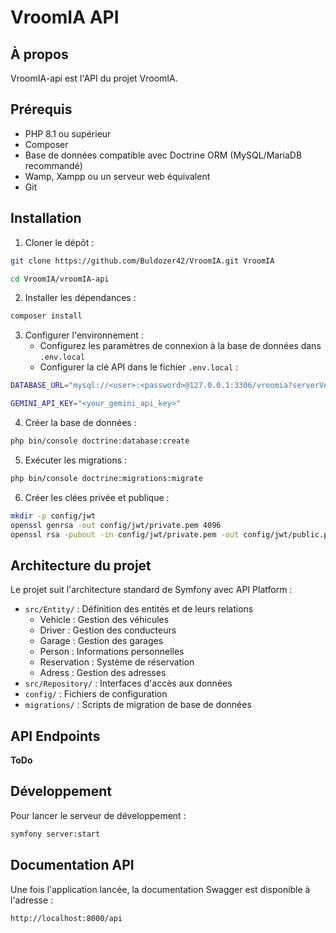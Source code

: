 # VroomIA API

## À propos

VroomIA-api est l'API du projet VroomIA.

## Prérequis

- PHP 8.1 ou supérieur
- Composer
- Base de données compatible avec Doctrine ORM (MySQL/MariaDB recommandé)
- Wamp, Xampp ou un serveur web équivalent
- Git

## Installation

1. Cloner le dépôt :
```bash
git clone https://github.com/Buldozer42/VroomIA.git VroomIA

cd VroomIA/vroomIA-api
```

2. Installer les dépendances :
```bash
composer install
```

3. Configurer l'environnement :
   - Configurez les paramètres de connexion à la base de données dans `.env.local`
   - Configurer la clé API dans le fichier `.env.local` :

```bash
DATABASE_URL="mysql://<user>:<password>@127.0.0.1:3306/vroomia?serverVersion=8&charset=utf8mb4"

GEMINI_API_KEY="<your_gemini_api_key>"
```

4. Créer la base de données :
```bash
php bin/console doctrine:database:create
```

5. Exécuter les migrations :
```bash
php bin/console doctrine:migrations:migrate
```
6. Créer les clées privée et publique :
```bash
mkdir -p config/jwt
openssl genrsa -out config/jwt/private.pem 4096
openssl rsa -pubout -in config/jwt/private.pem -out config/jwt/public.pem
```

## Architecture du projet

Le projet suit l'architecture standard de Symfony avec API Platform :

- `src/Entity/` : Définition des entités et de leurs relations
  - Vehicle : Gestion des véhicules
  - Driver : Gestion des conducteurs
  - Garage : Gestion des garages
  - Person : Informations personnelles
  - Reservation : Système de réservation
  - Adress : Gestion des adresses
- `src/Repository/` : Interfaces d'accès aux données
- `config/` : Fichiers de configuration
- `migrations/` : Scripts de migration de base de données

## API Endpoints

**ToDo**

## Développement

Pour lancer le serveur de développement :

```bash
symfony server:start
```

## Documentation API

Une fois l'application lancée, la documentation Swagger est disponible à l'adresse :
```
http://localhost:8000/api
```
